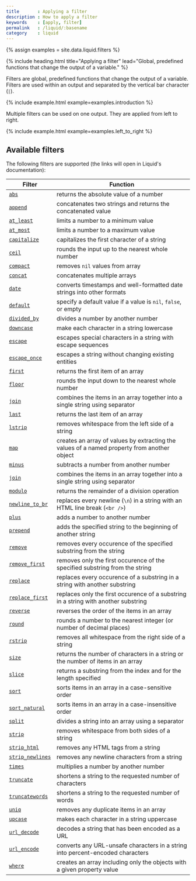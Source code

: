 ```yaml
---
title       : Applying a filter
description : How to apply a filter
keywords    : [apply, filter]
permalink   : /liquid/:basename
category    : liquid
---
```

{% assign examples = site.data.liquid.filters %}

{% include heading.html title="Applying a filter" lead="Global, predefined functions that change the output of a variable." %}

Filters are global, predefined functions that change the output of a variable. Filters are used within an output and separated by the vertical bar character (`|`).

{% include example.html example=examples.introduction %}

Multiple filters can be used on one output. They are applied from left to right.

{% include example.html example=examples.left_to_right %}

## Available filters

The following filters are supported (the links will open in Liquid's documentation):

<table class="table" cellspacing="0" cellpadding="0" border="0">
  <thead>
    <tr>
      <th>Filter</th>
      <th>Function</th>
    </tr>
  </thead>
  <tbody>
    <tr>
      <td><a href="https://shopify.github.io/liquid/filters/abs/" target="_blank"><code>abs</code></a></td>
      <td>returns the absolute value of a number</td>
    </tr>
    <tr>
      <td><a href="https://shopify.github.io/liquid/filters/append/" target="_blank"><code>append</code></a></td>
      <td>concatenates two strings and returns the concatenated value</td>
    </tr>
    <tr>
      <td><a href="https://shopify.github.io/liquid/filters/at_least/" target="_blank"><code>at_least</code></a></td>
      <td>limits a number to a minimum value</td>
    </tr>
    <tr>
      <td><a href="https://shopify.github.io/liquid/filters/at_most/" target="_blank"><code>at_most</code></a></td>
      <td>limits a number to a maximum value</td>
    </tr>
    <tr>
      <td><a href="https://shopify.github.io/liquid/filters/capitalize/" target="_blank"><code>capitalize</code></a></td>
      <td>capitalizes the first character of a string</td>
    </tr>
    <tr>
      <td><a href="https://shopify.github.io/liquid/filters/ceil/" target="_blank"><code>ceil</code></a></td>
      <td>rounds the input up to the nearest whole number</td>
    </tr>
    <tr>
      <td><a href="https://shopify.github.io/liquid/filters/compact/" target="_blank"><code>compact</code></a></td>
      <td>removes <code>nil</code> values from array</td>
    </tr>
    <tr>
      <td><a href="https://shopify.github.io/liquid/filters/concat/" target="_blank"><code>concat</code></a></td>
      <td>concatenates multiple arrays</td>
    </tr>
    <tr>
      <td><a href="https://shopify.github.io/liquid/filters/date/" target="_blank"><code>date</code></a></td>
      <td>converts timestamps and well-formatted date strings into other formats</td>
    </tr>
    <tr>
      <td><a href="https://shopify.github.io/liquid/filters/default/" target="_blank"><code>default</code></a></td>
      <td>specify a default value if a value is <code>nil</code>, <code>false</code>, or empty</td>
    </tr>
    <tr>
      <td><a href="https://shopify.github.io/liquid/filters/divided_by/" target="_blank"><code>divided_by</code></a></td>
      <td>divides a number by another number</td>
    </tr>
    <tr>
      <td><a href="https://shopify.github.io/liquid/filters/downcase/" target="_blank"><code>downcase</code></a></td>
      <td>make each character in a string lowercase</td>
    </tr>
    <tr>
      <td><a href="https://shopify.github.io/liquid/filters/escape/" target="_blank"><code>escape</code></a></td>
      <td>escapes special characters in a string with escape sequences</td>
    </tr>
    <tr>
      <td><a href="https://shopify.github.io/liquid/filters/escape_once/" target="_blank"><code>escape_once</code></a></td>
      <td>escapes a string without changing existing entities</td>
    </tr>
    <tr>
      <td><a href="https://shopify.github.io/liquid/filters/first/" target="_blank"><code>first</code></a></td>
      <td>returns the first item of an array</td>
    </tr>
    <tr>
      <td><a href="https://shopify.github.io/liquid/filters/floor/" target="_blank"><code>floor</code></a></td>
      <td>rounds the input down to the nearest whole number</td>
    </tr>
    <tr>
      <td><a href="https://shopify.github.io/liquid/filters/join/" target="_blank"><code>join</code></a></td>
      <td>combines the items in an array together into a single string using separator</td>
    </tr>
    <tr>
      <td><a href="https://shopify.github.io/liquid/filters/last/" target="_blank"><code>last</code></a></td>
      <td>returns the last item of an array</td>
    </tr>
    <tr>
      <td><a href="https://shopify.github.io/liquid/filters/lstrip/" target="_blank"><code>lstrip</code></a></td>
      <td>removes whitespace from the left side of a string</td>
    </tr>
    <tr>
      <td><a href="https://shopify.github.io/liquid/filters/map/" target="_blank"><code>map</code></a></td>
      <td>creates an array of values by extracting the values of a named property from another object</td>
    </tr>
    <tr>
      <td><a href="https://shopify.github.io/liquid/filters/minus/" target="_blank"><code>minus</code></a></td>
      <td>subtracts a number from another number</td>
    </tr>
    <tr>
      <td><a href="https://shopify.github.io/liquid/filters/join/" target="_blank"><code>join</code></a></td>
      <td>combines the items in an array together into a single string using separator</td>
    </tr>
    <tr>
      <td><a href="https://shopify.github.io/liquid/filters/modulo/" target="_blank"><code>modulo</code></a></td>
      <td>returns the remainder of a division operation</td>
    </tr>
    <tr>
      <td><a href="https://shopify.github.io/liquid/filters/newline_to_br/" target="_blank"><code>newline_to_br</code></a></td>
      <td>replaces every newline (<code>\n</code>) in a string with an HTML line break (<code>&lt;br /&gt;</code>)</td>
    </tr>
    <tr>
      <td><a href="https://shopify.github.io/liquid/filters/plus/" target="_blank"><code>plus</code></a></td>
      <td>adds a number to another number</td>
    </tr>
    <tr>
      <td><a href="https://shopify.github.io/liquid/filters/prepend/" target="_blank"><code>prepend</code></a></td>
      <td>adds the specified string to the beginning of another string</td>
    </tr>
    <tr>
      <td><a href="https://shopify.github.io/liquid/filters/remove/" target="_blank"><code>remove</code></a></td>
      <td>removes every occurence of the specified substring from the string</td>
    </tr>
    <tr>
      <td><a href="https://shopify.github.io/liquid/filters/remove_first/" target="_blank"><code>remove_first</code></a></td>
      <td>removes only the first occurence of the specified substring from the string</td>
    </tr>
    <tr>
      <td><a href="https://shopify.github.io/liquid/filters/replace/" target="_blank"><code>replace</code></a></td>
      <td>replaces every occurence of a substring in a string with another substring</td>
    </tr>
    <tr>
      <td><a href="https://shopify.github.io/liquid/filters/replace_first/" target="_blank"><code>replace_first</code></a></td>
      <td>replaces only the first occurence of a substring in a string with another substring</td>
    </tr>
    <tr>
      <td><a href="https://shopify.github.io/liquid/filters/reverse/" target="_blank"><code>reverse</code></a></td>
      <td>reverses the order of the items in an array</td>
    </tr>
    <tr>
      <td><a href="https://shopify.github.io/liquid/filters/round/" target="_blank"><code>round</code></a></td>
      <td>rounds a number to the nearest integer (or number of decimal places)</td>
    </tr>
    <tr>
      <td><a href="https://shopify.github.io/liquid/filters/rstrip/" target="_blank"><code>rstrip</code></a></td>
      <td>removes all whitespace from the right side of a string</td>
    </tr>
    <tr>
      <td><a href="https://shopify.github.io/liquid/filters/size/" target="_blank"><code>size</code></a></td>
      <td>returns the number of characters in a string or the number of items in an array</td>
    </tr>
    <tr>
      <td><a href="https://shopify.github.io/liquid/filters/slice/" target="_blank"><code>slice</code></a></td>
      <td>returns a substring from the index and for the length specified</td>
    </tr>
    <tr>
      <td><a href="https://shopify.github.io/liquid/filters/sort/" target="_blank"><code>sort</code></a></td>
      <td>sorts items in an array in a case-sensitive order</td>
    </tr>
    <tr>
      <td><a href="https://shopify.github.io/liquid/filters/sort_natural/" target="_blank"><code>sort_natural</code></a></td>
      <td>sorts items in an array in a case-insensitive order</td>
    </tr>
    <tr>
      <td><a href="https://shopify.github.io/liquid/filters/split/" target="_blank"><code>split</code></a></td>
      <td>divides a string into an array using a separator</td>
    </tr>
    <tr>
      <td><a href="https://shopify.github.io/liquid/filters/strip/" target="_blank"><code>strip</code></a></td>
      <td>removes whitespace from both sides of a string</td>
    </tr>
    <tr>
      <td><a href="https://shopify.github.io/liquid/filters/strip_html/" target="_blank"><code>strip_html</code></a></td>
      <td>removes any HTML tags from a string</td>
    </tr>
    <tr>
      <td><a href="https://shopify.github.io/liquid/filters/strip_newlines/" target="_blank"><code>strip_newlines</code></a></td>
      <td>removes any newline characters from a string</td>
    </tr>
    <tr>
      <td><a href="https://shopify.github.io/liquid/filters/times/" target="_blank"><code>times</code></a></td>
      <td>multiplies a number by another number</td>
    </tr>
    <tr>
      <td><a href="https://shopify.github.io/liquid/filters/truncate/" target="_blank"><code>truncate</code></a></td>
      <td>shortens a string to the requested number of characters</td>
    </tr>
    <tr>
      <td><a href="https://shopify.github.io/liquid/filters/truncatewords/" target="_blank"><code>truncatewords</code></a></td>
      <td>shortens a string to the requested number of words</td>
    </tr>
    <tr>
      <td><a href="https://shopify.github.io/liquid/filters/uniq/" target="_blank"><code>uniq</code></a></td>
      <td>removes any duplicate items in an array</td>
    </tr>
    <tr>
      <td><a href="https://shopify.github.io/liquid/filters/upcase/" target="_blank"><code>upcase</code></a></td>
      <td>makes each character in a string uppercase</td>
    </tr>
    <tr>
      <td><a href="https://shopify.github.io/liquid/filters/url_decode/" target="_blank"><code>url_decode</code></a></td>
      <td>decodes a string that has been encoded as a URL</td>
    </tr>
    <tr>
      <td><a href="https://shopify.github.io/liquid/filters/url_encode/" target="_blank"><code>url_encode</code></a></td>
      <td>converts any URL-unsafe characters in a string into percent-encoded characters</td>
    </tr>
    <tr>
      <td><a href="https://shopify.github.io/liquid/filters/where/" target="_blank"><code>where</code></a></td>
      <td>creates an array including only the objects with a given property value</td>
    </tr>
  </tbody>
</table>
